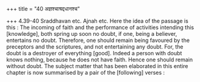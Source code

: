 +++
title = "40 अज्ञश्चाश्रद्दधानश्च"

+++
4.39-40 Sraddhavan etc. Ajnah etc. Here the idea of the passage is this
: The incoming of faith and the performance of activities intending this
\[knowledge\], both spring up soon no doubt, if one, being a believer,
entertains no doubt. Therefore, one should remain being favoured by the
preceptors and the scriptures, and not entertaining any doubt. For, the
doubt is a destroyer of everything \[good\]. Indeed a person with doubt
knows nothing, because he does not have faith. Hence one should remain
without doubt. The subject matter that has been elaborated in this
entire chapter is now summarised by a pair of the \[following\] verses :
